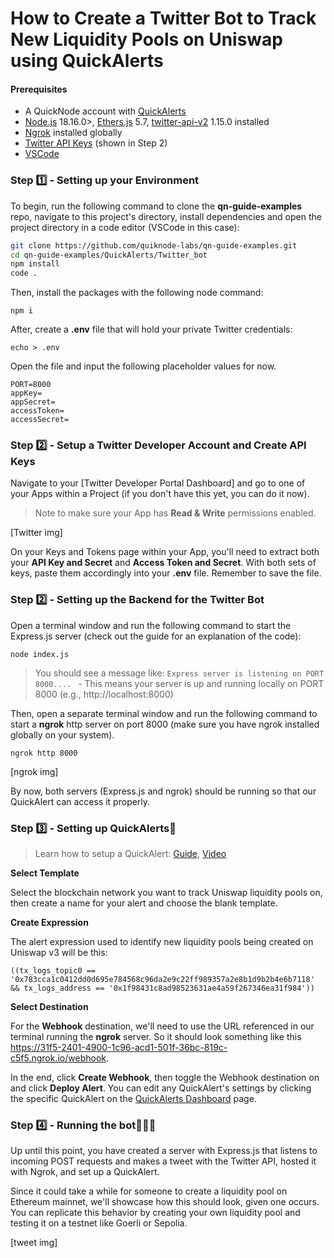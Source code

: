 # How to Create a Twitter Bot to Track New Liquidity Pools on Uniswap using QuickAlerts

#### Prerequisites

- A QuickNode account with [QuickAlerts](https://www.quicknode.com/quickalerts?utm_source=qn-github&utm_campaign=quickalerts_telegram_bot&utm_content=sign-up&utm_medium=generic)
- [Node.js]() 18.16.0>, [Ethers.js](https://docs.ethers.org/v5) 5.7, [twitter-api-v2](https://www.npmjs.com/package/twitter-api-v2) 1.15.0 installed
- [Ngrok](https://ngrok.com/) installed globally
- [Twitter API Keys](https://developer.twitter.com/en/portal/dashboard) (shown in Step 2)
- [VSCode](https://code.visualstudio.com/)

### Step 1️⃣ - Setting up your Environment

To begin, run the following command to clone the **qn-guide-examples** repo, navigate to this project's directory, install dependencies and open the project directory in a code editor (VSCode in this case):

```sh
git clone https://github.com/quiknode-labs/qn-guide-examples.git
cd qn-guide-examples/QuickAlerts/Twitter_bot
npm install
code .
```

Then, install the packages with the following node command:

```
npm i
```

After, create a **.env** file that will hold your private Twitter credentials:

```
echo > .env
```

Open the file and input the following placeholder values for now.

```
PORT=8000
appKey=
appSecret=
accessToken=
accessSecret=
```

### Step 2️⃣ - Setup a Twitter Developer Account and Create API Keys 

Navigate to your [Twitter Developer Portal Dashboard] and go to one of your Apps within a Project (if you don't have this yet, you can do it now).

> Note to make sure your App has **Read & Write** permissions enabled.

[Twitter img]

On your Keys and Tokens page within your App, you'll need to extract both your **API Key and Secret** and **Access Token and Secret**. With both sets of keys, paste them accordingly into your **.env** file. Remember to save the file.

### Step 2️⃣ - Setting up the Backend for the Twitter Bot

Open a terminal window and run the following command to start the Express.js server (check out the guide for an explanation of the code):

```
node index.js
```

> You should see a message like: `Express server is listening on PORT 8000.... ` - This means your server is up and running locally on PORT 8000 (e.g., http://localhost:8000)

Then, open a separate terminal window and run the following command to start a **ngrok** http server on port 8000 (make sure you have ngrok installed globally on your system).

```
ngrok http 8000
```

[ngrok img]

By now, both servers (Express.js and ngrok) should be running so that our QuickAlert can access it properly.

### Step 3️⃣ - Setting up QuickAlerts🔔

> Learn how to setup a QuickAlert:
[Guide](https://www.quicknode.com/guides/knowledge-base/an-overview-of-quicknodes-quickalerts), [Video](https://youtu.be/Y3UZDxX-ZD8)

**Select Template**

Select the blockchain network you want to track Uniswap liquidity pools on, then create a name for your alert and choose the blank template.

**Create Expression**

The alert expression used to identify new liquidity pools being created on Uniswap v3 will be this:

```
((tx_logs_topic0 == '0x783cca1c0412dd0d695e784568c96da2e9c22ff989357a2e8b1d9b2b4e6b7118' && tx_logs_address == '0x1f98431c8ad98523631ae4a59f267346ea31f984'))
```

**Select Destination**

For the **Webhook** destination, we'll need to use the URL referenced in our terminal running the **ngrok** server. So it should look something like this https://31f5-2401-4900-1c96-acd1-501f-36bc-819c-c5f5.ngrok.io/webhook.

In the end, click **Create Webhook**, then toggle the Webhook destination on and click **Deploy Alert**. You can edit any QuickAlert's settings by clicking the specific QuickAlert on the [QuickAlerts Dashboard](https://dashboard.quicknode.com/quick-alerts) page.

### Step 4️⃣ - Running the bot🏃‍♂️💨

Up until this point, you have created a server with Express.js that listens to incoming POST requests and makes a tweet with the Twitter API, hosted it with Ngrok, and set up a QuickAlert.

Since it could take a while for someone to create a liquidity pool on Ethereum mainnet, we'll showcase how this should look, given one occurs. You can replicate this behavior by creating your own liquidity pool and testing it on a testnet like Goerli or Sepolia.

[tweet img]
